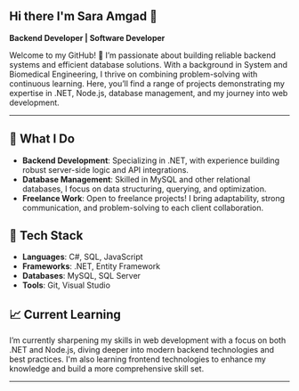 ## Hi there I'm Sara Amgad 👋
**Backend Developer | Software Developer**

Welcome to my GitHub! 👋 I’m passionate about building reliable backend systems and efficient database solutions. With a background in System and Biomedical Engineering, I thrive on combining problem-solving with continuous learning. Here, you’ll find a range of projects demonstrating my expertise in .NET, Node.js, database management, and my journey into web development.

---

## 💼 What I Do
- **Backend Development**: Specializing in .NET, with experience building robust server-side logic and API integrations.
- **Database Management**: Skilled in MySQL and other relational databases, I focus on data structuring, querying, and optimization.
- **Freelance Work**: Open to freelance projects! I bring adaptability, strong communication, and problem-solving to each client collaboration.

## 🔧 Tech Stack
- **Languages**: C#, SQL, JavaScript
- **Frameworks**: .NET, Entity Framework
- **Databases**: MySQL, SQL Server
- **Tools**: Git, Visual Studio

## 📈 Current Learning
I’m currently sharpening my skills in web development with a focus on both .NET and Node.js, diving deeper into modern backend technologies and best practices. I'm also learning frontend technologies to enhance my knowledge and build a more comprehensive skill set.

---


<!--
**SarAmgad/SarAmgad** is a ✨ _special_ ✨ repository because its `README.md` (this file) appears on your GitHub profile.

Here are some ideas to get you started:

- 🔭 I’m currently working on ...
- 🌱 I’m currently learning ...
- 👯 I’m looking to collaborate on ...
- 🤔 I’m looking for help with ...
- 💬 Ask me about ...
- 📫 How to reach me: ...
- 😄 Pronouns: ...
- ⚡ Fun fact: ...
-->
